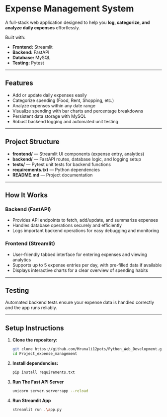 # Expense Management System

A full-stack web application designed to help you **log, categorize, and analyze daily expenses** effortlessly.

Built with:

- **Frontend:** Streamlit  
- **Backend:** FastAPI  
- **Database:** MySQL  
- **Testing:** Pytest  

---

## Features

- Add or update daily expenses easily  
- Categorize spending (Food, Rent, Shopping, etc.)  
- Analyze expenses within any date range  
- Visualize spending with bar charts and percentage breakdowns  
- Persistent data storage with MySQL  
- Robust backend logging and automated unit testing  

---

## Project Structure

- **frontend/** — Streamlit UI components (expense entry, analytics)  
- **backend/** — FastAPI routes, database logic, and logging setup  
- **tests/** — Pytest unit tests for backend functions  
- **requirements.txt** — Python dependencies  
- **README.md** — Project documentation  

---

##  How It Works

### Backend (FastAPI)

- Provides API endpoints to fetch, add/update, and summarize expenses  
- Handles database operations securely and efficiently  
- Logs important backend operations for easy debugging and monitoring  

### Frontend (Streamlit)

- User-friendly tabbed interface for entering expenses and viewing analytics  
- Supports up to 5 expense entries per day, with pre-filled data if available  
- Displays interactive charts for a clear overview of spending habits  

---

## Testing

Automated backend tests ensure your expense data is handled correctly and the app runs reliably.

---

## Setup Instructions

1. **Clone the repository:**
   ```bash
   git clone https://github.com/Mrunali12pots/Python_Web_Development.git
   cd Project_expense_management

2. **Install dependencies:**
   ```bash
   pip install requirements.txt
   
3. **Run The Fast API Server**
   ```bash
   unicorn server.server:app --reload
   
4. **Run Streamlit App**
   ```bash
   streamlit run .\app.py
